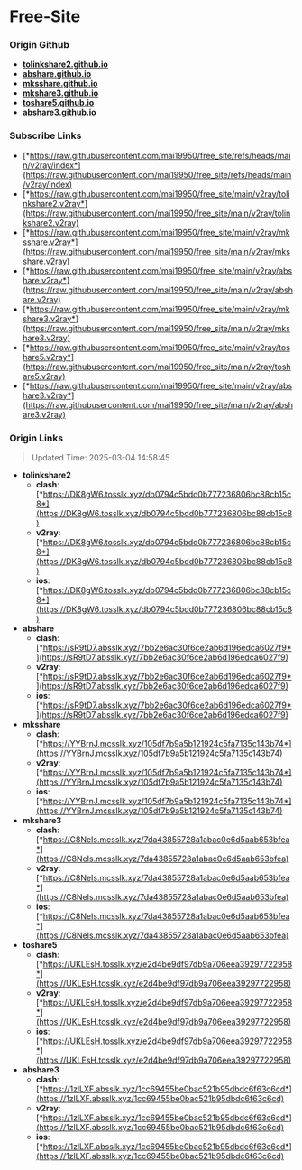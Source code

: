 # Free-Site

### Origin Github

- [**tolinkshare2.github.io**](https://github.com/tolinkshare2/tolinkshare2.github.io)
- [**abshare.github.io**](https://github.com/abshare/abshare.github.io)
- [**mksshare.github.io**](https://github.com/mksshare/mksshare.github.io)
- [**mkshare3.github.io**](https://github.com/mkshare3/mkshare3.github.io)
- [**toshare5.github.io**](https://github.com/toshare5/toshare5.github.io)
- [**abshare3.github.io**](https://github.com/abshare3/abshare3.github.io)

### Subscribe Links

- [*https://raw.githubusercontent.com/mai19950/free_site/refs/heads/main/v2ray/index*](https://raw.githubusercontent.com/mai19950/free_site/refs/heads/main/v2ray/index)
- [*https://raw.githubusercontent.com/mai19950/free_site/main/v2ray/tolinkshare2.v2ray*](https://raw.githubusercontent.com/mai19950/free_site/main/v2ray/tolinkshare2.v2ray)
- [*https://raw.githubusercontent.com/mai19950/free_site/main/v2ray/mksshare.v2ray*](https://raw.githubusercontent.com/mai19950/free_site/main/v2ray/mksshare.v2ray)
- [*https://raw.githubusercontent.com/mai19950/free_site/main/v2ray/abshare.v2ray*](https://raw.githubusercontent.com/mai19950/free_site/main/v2ray/abshare.v2ray)
- [*https://raw.githubusercontent.com/mai19950/free_site/main/v2ray/mkshare3.v2ray*](https://raw.githubusercontent.com/mai19950/free_site/main/v2ray/mkshare3.v2ray)
- [*https://raw.githubusercontent.com/mai19950/free_site/main/v2ray/toshare5.v2ray*](https://raw.githubusercontent.com/mai19950/free_site/main/v2ray/toshare5.v2ray)
- [*https://raw.githubusercontent.com/mai19950/free_site/main/v2ray/abshare3.v2ray*](https://raw.githubusercontent.com/mai19950/free_site/main/v2ray/abshare3.v2ray)

### Origin Links

> Updated Time: 2025-03-04 14:58:45

- **tolinkshare2**
  - **clash**: [*https://DK8gW6.tosslk.xyz/db0794c5bdd0b777236806bc88cb15c8*](https://DK8gW6.tosslk.xyz/db0794c5bdd0b777236806bc88cb15c8)
  - **v2ray**: [*https://DK8gW6.tosslk.xyz/db0794c5bdd0b777236806bc88cb15c8*](https://DK8gW6.tosslk.xyz/db0794c5bdd0b777236806bc88cb15c8)
  - **ios**: [*https://DK8gW6.tosslk.xyz/db0794c5bdd0b777236806bc88cb15c8*](https://DK8gW6.tosslk.xyz/db0794c5bdd0b777236806bc88cb15c8)
- **abshare**
  - **clash**: [*https://sR9tD7.absslk.xyz/7bb2e6ac30f6ce2ab6d196edca6027f9*](https://sR9tD7.absslk.xyz/7bb2e6ac30f6ce2ab6d196edca6027f9)
  - **v2ray**: [*https://sR9tD7.absslk.xyz/7bb2e6ac30f6ce2ab6d196edca6027f9*](https://sR9tD7.absslk.xyz/7bb2e6ac30f6ce2ab6d196edca6027f9)
  - **ios**: [*https://sR9tD7.absslk.xyz/7bb2e6ac30f6ce2ab6d196edca6027f9*](https://sR9tD7.absslk.xyz/7bb2e6ac30f6ce2ab6d196edca6027f9)
- **mksshare**
  - **clash**: [*https://YYBrnJ.mcsslk.xyz/105df7b9a5b121924c5fa7135c143b74*](https://YYBrnJ.mcsslk.xyz/105df7b9a5b121924c5fa7135c143b74)
  - **v2ray**: [*https://YYBrnJ.mcsslk.xyz/105df7b9a5b121924c5fa7135c143b74*](https://YYBrnJ.mcsslk.xyz/105df7b9a5b121924c5fa7135c143b74)
  - **ios**: [*https://YYBrnJ.mcsslk.xyz/105df7b9a5b121924c5fa7135c143b74*](https://YYBrnJ.mcsslk.xyz/105df7b9a5b121924c5fa7135c143b74)
- **mkshare3**
  - **clash**: [*https://C8NeIs.mcsslk.xyz/7da43855728a1abac0e6d5aab653bfea*](https://C8NeIs.mcsslk.xyz/7da43855728a1abac0e6d5aab653bfea)
  - **v2ray**: [*https://C8NeIs.mcsslk.xyz/7da43855728a1abac0e6d5aab653bfea*](https://C8NeIs.mcsslk.xyz/7da43855728a1abac0e6d5aab653bfea)
  - **ios**: [*https://C8NeIs.mcsslk.xyz/7da43855728a1abac0e6d5aab653bfea*](https://C8NeIs.mcsslk.xyz/7da43855728a1abac0e6d5aab653bfea)
- **toshare5**
  - **clash**: [*https://UKLEsH.tosslk.xyz/e2d4be9df97db9a706eea39297722958*](https://UKLEsH.tosslk.xyz/e2d4be9df97db9a706eea39297722958)
  - **v2ray**: [*https://UKLEsH.tosslk.xyz/e2d4be9df97db9a706eea39297722958*](https://UKLEsH.tosslk.xyz/e2d4be9df97db9a706eea39297722958)
  - **ios**: [*https://UKLEsH.tosslk.xyz/e2d4be9df97db9a706eea39297722958*](https://UKLEsH.tosslk.xyz/e2d4be9df97db9a706eea39297722958)
- **abshare3**
  - **clash**: [*https://1zlLXF.absslk.xyz/1cc69455be0bac521b95dbdc6f63c6cd*](https://1zlLXF.absslk.xyz/1cc69455be0bac521b95dbdc6f63c6cd)
  - **v2ray**: [*https://1zlLXF.absslk.xyz/1cc69455be0bac521b95dbdc6f63c6cd*](https://1zlLXF.absslk.xyz/1cc69455be0bac521b95dbdc6f63c6cd)
  - **ios**: [*https://1zlLXF.absslk.xyz/1cc69455be0bac521b95dbdc6f63c6cd*](https://1zlLXF.absslk.xyz/1cc69455be0bac521b95dbdc6f63c6cd)
